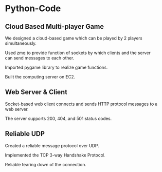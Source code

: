# Python-Code

## Cloud Based Multi-player Game

We designed a cloud-based game which can be played by 2 players simultaneously.

Used zmq to provide function of sockets by which clients and the server can send messages to each other.

Imported pygame library to realize game functions.

Built the computing server on EC2.

## Web Server & Client

 Socket-based web client connects and sends HTTP protocol messages to a web server.

 The server supports 200, 404, and 501 status codes.

 ## Reliable UDP

 Created a reliable message protocol over UDP.

 Implemented the TCP 3-way Handshake Protocol.

 Reliable tearing down of the connection.